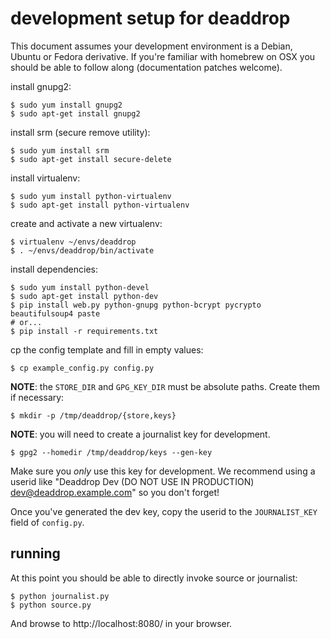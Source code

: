 development setup for deaddrop
==============================

This document assumes your development environment is a Debian, Ubuntu
or Fedora derivative.  If you're familiar with homebrew on OSX you
should be able to follow along (documentation patches welcome).

install gnupg2:

    $ sudo yum install gnupg2
    $ sudo apt-get install gnupg2

install srm (secure remove utility):

    $ sudo yum install srm
    $ sudo apt-get install secure-delete

install virtualenv:

    $ sudo yum install python-virtualenv
    $ sudo apt-get install python-virtualenv

create and activate a new virtualenv:

    $ virtualenv ~/envs/deaddrop
    $ . ~/envs/deaddrop/bin/activate

install dependencies:

    $ sudo yum install python-devel
    $ sudo apt-get install python-dev
    $ pip install web.py python-gnupg python-bcrypt pycrypto beautifulsoup4 paste
    # or...
    $ pip install -r requirements.txt

cp the config template and fill in empty values:

    $ cp example_config.py config.py

**NOTE**: the `STORE_DIR` and `GPG_KEY_DIR` must be absolute paths.
Create them if necessary:

    $ mkdir -p /tmp/deaddrop/{store,keys}

**NOTE**: you will need to create a journalist key for development.

    $ gpg2 --homedir /tmp/deaddrop/keys --gen-key

Make sure you *only* use this key for development. We recommend using a userid
like "Deaddrop Dev (DO NOT USE IN PRODUCTION) <dev@deaddrop.example.com>" so
you don't forget!

Once you've generated the dev key, copy the userid to the `JOURNALIST_KEY`
field of `config.py`.

running
-------

At this point you should be able to directly invoke source or
journalist:

    $ python journalist.py
    $ python source.py

And browse to http://localhost:8080/ in your browser.
